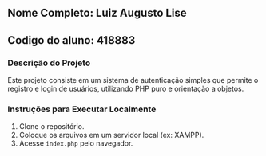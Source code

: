 ## Nome Completo: Luiz Augusto Lise
## Codigo do aluno: 418883
### Descrição do Projeto
Este projeto consiste em um sistema de autenticação simples que permite o registro e login de usuários, utilizando PHP puro e orientação a objetos.

### Instruções para Executar Localmente
1. Clone o repositório.
2. Coloque os arquivos em um servidor local (ex: XAMPP).
3. Acesse `index.php` pelo navegador.
